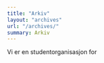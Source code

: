 ```yaml
---
title: "Arkiv"
layout: "archives"
url: "/archives/"
summary: Arkiv
---
```


Vi er en studentorganisasjon for
